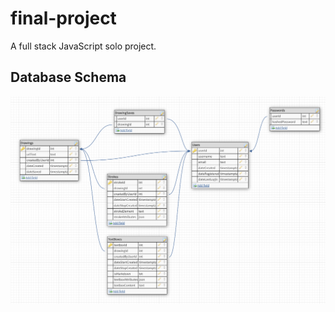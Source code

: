 # final-project

A full stack JavaScript solo project.

## Database Schema

![database schema](./readmeImages/databaseSchema.PNG)

